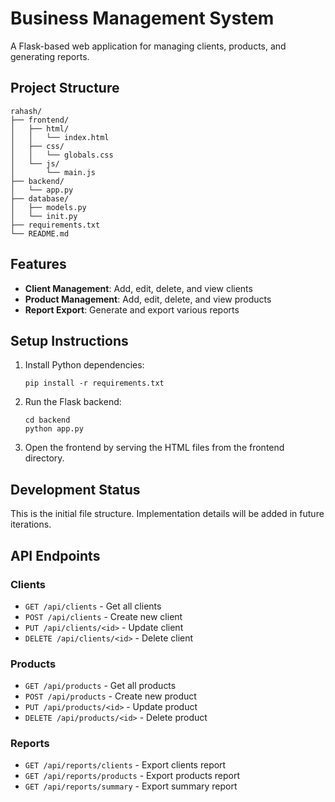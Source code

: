 # Business Management System

A Flask-based web application for managing clients, products, and generating reports.

## Project Structure

```
rahash/
├── frontend/
│   ├── html/
│   │   └── index.html
│   ├── css/
│   │   └── globals.css
│   └── js/
│       └── main.js
├── backend/
│   └── app.py
├── database/
│   ├── models.py
│   └── init.py
├── requirements.txt
└── README.md
```

## Features

- **Client Management**: Add, edit, delete, and view clients
- **Product Management**: Add, edit, delete, and view products  
- **Report Export**: Generate and export various reports

## Setup Instructions

1. Install Python dependencies:
   ```
   pip install -r requirements.txt
   ```

2. Run the Flask backend:
   ```
   cd backend
   python app.py
   ```

3. Open the frontend by serving the HTML files from the frontend directory.

## Development Status

This is the initial file structure. Implementation details will be added in future iterations.

## API Endpoints

### Clients
- `GET /api/clients` - Get all clients
- `POST /api/clients` - Create new client
- `PUT /api/clients/<id>` - Update client
- `DELETE /api/clients/<id>` - Delete client

### Products
- `GET /api/products` - Get all products
- `POST /api/products` - Create new product
- `PUT /api/products/<id>` - Update product
- `DELETE /api/products/<id>` - Delete product

### Reports
- `GET /api/reports/clients` - Export clients report
- `GET /api/reports/products` - Export products report
- `GET /api/reports/summary` - Export summary report
